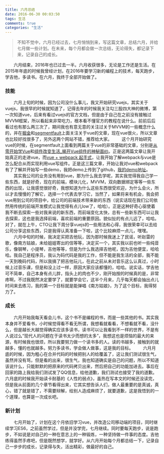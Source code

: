 ```yaml
---
title: 六月总结
date: 2016-06-30 00:03:50
tags: 生活
comments: true
categories: "生活"
---
```

> 不知不觉中，六月已经过去，七月悄悄到来，写这篇文章，总结六月，并给七月做一些计划。在未来，每个月都会做一次总结，无论得失，都记录下来，记录自己的成长。

&emsp;&emsp;六月结束，2016年也已过去一半。六月收获很多，无论是工作还是生活。在2015年年底的时候我曾经计划，在2016年要学习新的编程上的技术，每天跑步，学吉他，多读书。在六月，我终于全部开始做了。
<!--more-->
### 技能
&emsp;&emsp;六月上旬的时候，因为公司没什么事儿，我又开始研究vuejs，其实关于vuejs，我很早的时候就知道了，记得去年的时候我关注勾三股四大神的微博，第一次知道vue，后来有看过vuejs的官方文档，但是由于自己在之前没有接触过MVVM框架，所以看起来非常吃力，根本看不懂官方的教程在说什么。前前后后看过也有那么两三次了，期间我也有意无意的关注过关于MVVM的一些概念什么的，并在[掘金](http://gold.xitu.io/#/)和[segmentfault](https://segmentfault.com/)上面关注关于vue的文章，现在vue很火，所以文章也比较好找很多了，另外这两个网站不错，推荐给大家。
&emsp;&emsp;这个月开始研究vue的时候，在segmentfault上面看到两篇关于vue的非常基础的文章，分别是[从零开始学Vue](https://segmentfault.com/a/1190000005041030)和[组件改变生活_揭开Vue组件的神秘面纱](https://segmentfault.com/a/1190000005045219)。正是这两篇文章让我开始真正的走进vue，而[vue + webpack 起手式](https://segmentfault.com/a/1190000005363030)，让我开始了解webpack与vue是怎么配合从而实现利用vue写组件。正是这三篇文章，开始让我对vue和webpack有了了解并开始写一些demo，我把demo上传到了github，[我的demo地址](https://github.com/MrZhang123/Vue_project/tree/master/vue_spa_demo)。
&emsp;&emsp;其实我公司的业务没有用到vue，那为什么我去学呢，其实我觉得我自己学一些东西，就是好奇，现在的前端，模块儿化，MVVM，双向数据绑定等等一些东西的出现，让我感觉很好奇，我想知道为什么这些东西很受欢迎，为什么会火，所以才去慢慢的了解它，选择一个代表去学习它，当然了，如果将来有机会，我会把vue用到公司的项目中，给公司的前端技术带来新的东西（说实话现在我们公司依然用传统的前端开发模式让我觉得有点儿low了，哈哈）。正是这种好奇心驱使着我不断去探索一些对我来说的新东西，而前端变化太快，总有一些新东西可以让我去探索，这也是我选择前端，喜欢前端的重要原因。貌似扯的有点儿远了，哈哈。对了，就在上午，CTO让我下周分享vuejs的一些用法和心得，我很荣幸可以去给公司分享这些东西，只是我得认真准备一下啦，这个比较麻烦一点儿，嘿嘿。
&emsp;&emsp;六月中旬的时候，我决定买把吉他玩，因为那时候我迷上了民谣，听赵雷的歌，像南方姑娘，未给姐姐寄出的信等等，决定买一个，其实我以前也听一些纯音乐，像钢琴，小提琴，吉他等等，但是为什么我选择吉他呢，因为吉他便宜，哈哈哈。我自己是程序员，我认为码代码是我的工作，但不能是我生活的全部，我不能一天到晚码代码，所以我搞了把吉他玩儿，在此之前从未对音乐这么认真过，小时候上过音乐课，但是和没上过一样，原因大家应该都懂的，哈哈。说实话，学吉他可不简单，自己本身有点儿胖，指头上的肉也不少，刚开始按的时候真的是，非常疼啊，不过我既然决定要学了，就要学会它，这半个月来，几乎每天都会抽出点儿时间来去练习，我的第一个目标就是能弹唱《南方姑娘》，为了这个目标，我得努力了。
### 成长
&emsp;&emsp;六月开始我每天看会儿书，这个书不是编程的书，而是一些其他的书。其实我本身并不爱看书，小时候觉得看不看无所谓，我想看就看看，不想看就不看，没什么，但是越长大越觉得确实应该多读书，读书可以让我看到不一样的世界，不是有人说过么“现代人的问题在于读书太少而想的太多”，我想这也是烦恼的最大的来源，有时候我也很烦，所以我要努力做一个读书多的人。读的书越多，接触到的就越多，懂的也就越多。努力多读书，学会做人做事，这是我的目标。
&emsp;&emsp;六月月底的时候，因为粗心在合并代码的时候把别人的给覆盖了，这让我们测试很生气，虽然并没有骂，但是看的出来，很生气，我也知道确实是自己的问题，所以不知道该说什么，只能默默的把原来的代码拷贝出来，然后把自己的功能加进去。事后在回家的路上我给我们测试发了QQ信息，给他道歉，我们测试也接受了我的道歉。六月底的时候我开始读卡耐基的《人性的弱点》，虽热在写本文的时候还没读完，但是我从前面的几个章节看得出来，它其实想告诉人们，做人最重要的是真诚，真心，错了就是错了，不需要辩解，给别人造成麻烦了，就要道歉，这是我悟到的一个道理，也算是一次成长吧。
### 新计划
&emsp;&emsp;七月开始了，计划在这个月依旧学习vue，并改造公司移动端的项目，同时继续学习ES6，之前虽然学过，但是并没学完，七月继续。同时要每天跑步，说是跑步，不如说是对自己的一种在意志上的一种锻炼，一种坚持做一件事的态度。吉他练得虽然手疼吧，但是既然想学，就学好。从六月开始每个月都总结一下，记录自己一步步的成长，记录得与失，活出精彩，做最好的自己。
